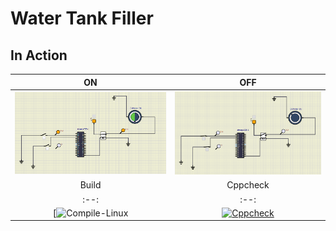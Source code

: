 # Water Tank Filler
## In Action

|ON|OFF|
|:--:|:--:|
|![ON](https://github.com/Mohanraj06/M2-Embedded_Water_Tank_Filler/blob/main/3_Implementation/Simulation/ON%20Condition.png)|![OFF](https://github.com/Mohanraj06/M2-Embedded_Water_Tank_Filler/blob/main/3_Implementation/Simulation/OFF%20Condition.png)|
|Build|Cppcheck|Codacy|
|:--:|:--:|
|[![Compile-Linux]()|[![Cppcheck]()]()|[![Codacy Badge]()]()|
